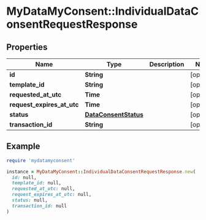 # MyDataMyConsent::IndividualDataConsentRequestResponse

## Properties

| Name | Type | Description | Notes |
| ---- | ---- | ----------- | ----- |
| **id** | **String** |  | [optional] |
| **template_id** | **String** |  | [optional] |
| **requested_at_utc** | **Time** |  | [optional] |
| **request_expires_at_utc** | **Time** |  | [optional] |
| **status** | [**DataConsentStatus**](DataConsentStatus.md) |  | [optional] |
| **transaction_id** | **String** |  | [optional] |

## Example

```ruby
require 'mydatamyconsent'

instance = MyDataMyConsent::IndividualDataConsentRequestResponse.new(
  id: null,
  template_id: null,
  requested_at_utc: null,
  request_expires_at_utc: null,
  status: null,
  transaction_id: null
)
```

